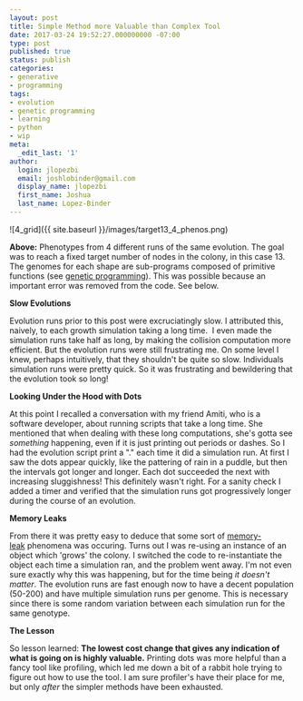 ```yaml
---
layout: post
title: Simple Method more Valuable than Complex Tool
date: 2017-03-24 19:52:27.000000000 -07:00
type: post
published: true
status: publish
categories:
- generative
- programming
tags:
- evolution
- genetic programming
- learning
- python
- wip
meta:
  _edit_last: '1'
author:
  login: jlopezbi
  email: joshlobinder@gmail.com
  display_name: jlopezbi
  first_name: Joshua
  last_name: Lopez-Binder
---
```


![4_grid]({{ site.baseurl }}/images/target13_4_phenos.png)

<p><strong>Above:</strong> Phenotypes from 4 different runs of the same evolution. The goal was to reach a fixed target number of nodes in the colony, in this case 13. The genomes for each shape are sub-programs composed of primitive functions (see <a href="https://en.wikipedia.org/wiki/Genetic_programming">genetic programming</a>). This was possible because an important error was removed from the code. See below.</p>
<p><strong>Slow Evolutions</strong></p>
<p>Evolution runs prior to this post were excruciatingly slow. I attributed this, naively, to each growth simulation taking a long time.  I even made the simulation runs take half as long, by making the collision computation more efficient. But the evolution runs were still frustrating me. On some level I knew, perhaps intuitively, that they shouldn't be quite so slow. Individuals simulation runs were pretty quick. So it was frustrating and bewildering that the evolution took so long!</p>
<p><strong>Looking Under the Hood with Dots</strong></p>
<p>At this point I recalled a conversation with my friend Amiti, who is a software developer, about running scripts that take a long time. She mentioned that when dealing with these long computations, she's gotta see <em>something </em>happening, even if it is just printing out periods or dashes. So I had the evolution script print a "." each time it did a simulation run. At first I saw the dots appear quickly, like the pattering of rain in a puddle, but then the intervals got longer and longer. Each dot succeeded the next with increasing sluggishness! This definitely wasn't right. For a sanity check I added a timer and verified that the simulation runs got progressively longer during the course of an evolution.</p>
<p><strong>Memory Leaks</strong></p>
<p>From there it was pretty easy to deduce that some sort of <a href="https://en.wikipedia.org/wiki/Memory_leak">memory-leak</a> phenomena was occuring. Turns out I was re-using an instance of an object which 'grows' the colony. I switched the code to re-instantiate the object each time a simulation ran, and the problem went away. I'm not even sure exactly why this was happening, but for the time being <em>it doesn't matter</em>.<em> </em>The evolution runs are fast enough now to have a decent population (50-200) and have multiple simulation runs per genome. This is necessary since there is some random variation between each simulation run for the same genotype.</p>
<p><strong>The Lesson</strong></p>
<p>So lesson learned: <strong>The lowest cost change that gives any indication of what is going on is highly valuable.</strong> Printing dots was more helpful than a fancy tool like profiling, which led me down a bit of a rabbit hole trying to figure out how to use the tool. I am sure profiler's have their place for me, but only <em>after</em> the simpler methods have been exhausted.</p>
<p>&nbsp;</p>
